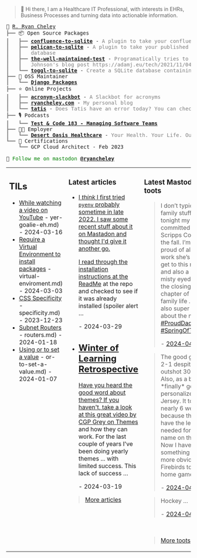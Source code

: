 > 👋 Hi there, I am a Healthcare IT Professional, with interests in EHRs, Business Processes and turning data into actionable information.

<pre style="font-family:Menlo,'DejaVu Sans Mono',consolas,'Courier New',monospace">🙂 <a href="https://www.ryancheley.com">R. Ryan Cheley</a>
<span style="color: #808080; text-decoration-color: #808080">┣━━ </span>📦 Open Source Packages
<span style="color: #808080; text-decoration-color: #808080">┃   ┣━━ </span><span style="font-weight: bold"><a href="https://pypi.org/project/confluence-to-sqlite/">confluence-to-sqlite</a></span> - <span style="color: #808080; text-decoration-color: #808080">A plugin to take your confluence data and add it to a SQLite database</span>
<span style="color: #808080; text-decoration-color: #808080">┃   ┣━━ </span><span style="font-weight: bold"><a href="https://pypi.org/project/pelican-to-sqlite/">pelican-to-sqlite</a></span> - <span style="color: #808080; text-decoration-color: #808080">A plugin to take your published Pelican posts and put them into a SQLite</span>
<span style="color: #808080; text-decoration-color: #808080">┃   ┃   </span><span style="color: #808080; text-decoration-color: #808080">database</span>
<span style="color: #808080; text-decoration-color: #808080">┃   ┣━━ </span><span style="font-weight: bold"><a href="https://pypi.org/project/the-well-maintained-test/">the-well-maintained-test</a></span> - <span style="color: #808080; text-decoration-color: #808080">Programatically tries to answer the 12 questions from Adam </span>
<span style="color: #808080; text-decoration-color: #808080">┃   ┃   </span><span style="color: #808080; text-decoration-color: #808080">Johnson&#x27;s blog post https://adamj.eu/tech/2021/11/04/the-well-maintained-test/</span>
<span style="color: #808080; text-decoration-color: #808080">┃   ┗━━ </span><span style="font-weight: bold"><a href="https://pypi.org/project/toggl-to-sqlite/">toggl-to-sqlite</a></span> - <span style="color: #808080; text-decoration-color: #808080">Create a SQLite database containing data from your Toggl account.</span>
<span style="color: #808080; text-decoration-color: #808080">┣━━ </span>🧰 OSS Maintainer
<span style="color: #808080; text-decoration-color: #808080">┃   ┗━━ </span><span style="font-weight: bold"><a href="https://djangopackages.org">Django Packages</a></span>
<span style="color: #808080; text-decoration-color: #808080">┣━━ </span>⭐ Online Projects
<span style="color: #808080; text-decoration-color: #808080">┃   ┣━━ </span><span style="font-weight: bold"><a href="https://slackbot.ryancheley.com">acronym-slackbot</a></span> - <span style="color: #808080; text-decoration-color: #808080">A Slackbot for acronyms</span>
<span style="color: #808080; text-decoration-color: #808080">┃   ┣━━ </span><span style="font-weight: bold"><a href="https://www.ryancheley.com">ryancheley.com</a></span> - <span style="color: #808080; text-decoration-color: #808080">My personal blog</span>
<span style="color: #808080; text-decoration-color: #808080">┃   ┗━━ </span><span style="font-weight: bold"><a href="https://doestatisjrhaveanerrortoday.com">tatis</a></span> - <span style="color: #808080; text-decoration-color: #808080">Does Tatis have an error today? You can check here</span>
<span style="color: #808080; text-decoration-color: #808080">┣━━ </span>🎙️ Podcasts
<span style="color: #808080; text-decoration-color: #808080">┃   ┗━━ </span><span style="font-weight: bold"><a href="https://testandcode.com/183">Test &amp; Code 183 - Managing Software Teams</a></span>
<span style="color: #808080; text-decoration-color: #808080">┣━━ </span>👨‍💻 Employer
<span style="color: #808080; text-decoration-color: #808080">┃   ┗━━ </span><span style="font-weight: bold"><a href="https://www.mydohc.com">Desert Oasis Healthcare</a></span> - <span style="color: #808080; text-decoration-color: #808080">Your Health. Your Life. Our Passion.</span>
<span style="color: #808080; text-decoration-color: #808080">┗━━ </span>📜 Certifications
<span style="color: #808080; text-decoration-color: #808080">    ┗━━ </span>GCP Cloud Architect - Feb 2023

🦣 <span style="color: #008000; text-decoration-color: #008000">Follow me on mastodon </span><span style="color: #008000; text-decoration-color: #008000; font-weight: bold"><a href="https://mastodon.social/@ryancheley">@ryancheley</a></span>
</pre>


<table><tr><td valign="top" width="33%">

## TILs

<ul>

  <li><a href="https://www.google.com/url?sa=t&rct=j&q=&esrc=s&source=web&cd=&ved=2ahUKEwiu4OSS1PmEAxWck4kEHedYCXoQwqsBegQICBAG&url=https%3A%2F%2Fwww.youtube.com%2Fwatch%3Fv%3DU2uwdVSfaDo&usg=AOvVaw0xGYxzDUlv6v82tY7FAAuW&opi=89978449 the other day I learned that" target="_blank">While watching a video on YouTube</a> - yer-goalie-eh.md) - 2024-03-16</li>

  <li><a href="https://github.com/ryancheley/til/blob/main/Python/require" target="_blank">Require a Virtual Environment to install packages</a> - virtual-enviroment.md) - 2024-03-03</li>

  <li><a href="https://github.com/ryancheley/til/blob/main/css/css" target="_blank">CSS Specificity</a> - specificity.md) - 2023-12-23</li>

  <li><a href="https://github.com/ryancheley/til/blob/main/tailscale/subnet" target="_blank">Subnet Routers</a> - routers.md) - 2024-01-18</li>

  <li><a href="https://github.com/ryancheley/til/blob/main/Django/using" target="_blank">Using or to set a value</a> - or-to-set-a-value.md) - 2024-01-07</li>

</ul>


</td><td valign="top" width="34%">

### Latest articles

<ul>

  <li><a href="tag:www.ryancheley.com,2024-03-29:/2024/03/29/trying-out-pyenv-again/" target="_blank"><p>I <em>think</em> I first tried <code>pyenv</code> probably sometime in late 2022. I saw some recent stuff about it on Mastadon and thought I'd give it another go.</p>
<p>I read through the <a href="https://github.com/pyenv/pyenv/#installation">installation instructions at the ReadMe</a> at the repo and checked to see if it was already installed (spoiler alert …</p></a> - 2024-03-29</li>

  <li><a href="tag:www.ryancheley.com,2024-03-19:/2024/03/19/winter-of-learning/" target="_blank"><h2>Winter of Learning Retrospective</h2>
<p>Have you heard the good word about themes? If you haven't, take a look at this great video by <a href="https://youtu.be/NVGuFdX5guE?si=auqXL9SMfYeftcup">CGP Grey on Themes</a> and how they can work. For the last couple of years I've been doing yearly themes ... with limited success. This lack of success …</p></a> - 2024-03-19</li>

</ul>

> <a href="https://ryancheley.com/" target="_blank">More articles</a>

</td><td valign="top" width="33%">

### Latest Mastodon toots


  <blockquote>
  <p>I don’t typically post family stuff, but tonight my daughter committed to Scripps College for the fall. I’m super proud of all the hard work she’s put in to get to this moment, and also a little misty eyed about the closing of this chapter of our family life … but also super excited about the next one. <a class="mention hashtag" href="https://mastodon.social/tags/ProudDad" rel="tag">#<span>ProudDad</span></a> <a class="mention hashtag" href="https://mastodon.social/tags/SpringOfTransition" rel="tag">#<span>SpringOfTransition</span></a></p>
  - <a href="https://mastodon.social/@ryancheley/112278921945786080" target="_blank">2024-04-16</a>
  </blockquote>

  <blockquote>
  <p>The good guys won 2-1 despite being outshot 30-22. Also, as a bonus I *finally* got my personalized Jersey. It took nearly 6 weeks because they didn’t have the letters needed for the name on the back. Now I have something a little more obviously Firebirds to wear to home games 😄</p>
  - <a href="https://mastodon.social/@ryancheley/112272660400976433" target="_blank">2024-04-15</a>
  </blockquote>

  <blockquote>
  <p>Hockey ...</p>
  - <a href="https://mastodon.social/@ryancheley/112271731292388655" target="_blank">2024-04-14</a>
  </blockquote>


<br>

> <a href="https://mastodon.social/@ryancheley" target="_blank">More toots</a>


</td></tr></table>